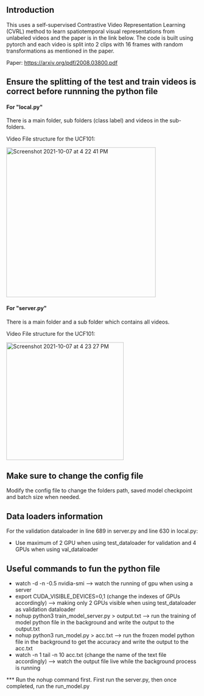 ## Introduction
This uses a self-supervised Contrastive Video Representation Learning (CVRL) method to learn spatiotemporal visual representations from unlabeled videos and the paper is in the link below. The code is built using pytorch and each video is split into 2 clips with 16 frames with random transformations as mentioned in the paper.

Paper: https://arxiv.org/pdf/2008.03800.pdf

## Ensure the splitting of the test and train videos is correct before runnning the python file

#### For "local.py"
There is a main folder, sub folders (class label) and videos in the sub-folders.

Video File structure for the UCF101:

<img width="392" alt="Screenshot 2021-10-07 at 4 22 41 PM" src="https://user-images.githubusercontent.com/30610249/136347333-96c318d9-7726-40ad-a26f-c74c1e23fb54.png">

#### For "server.py"
There is a main folder and a sub folder which contains all videos.

Video File structure for the UCF101:
                   
<img width="308" alt="Screenshot 2021-10-07 at 4 23 27 PM" src="https://user-images.githubusercontent.com/30610249/136347459-66bd3e6e-6717-457d-bee9-ded4e9fea0eb.png">


## Make sure to change the config file

Modify the config file to change the folders path, saved model checkpoint and batch size when needed.

## Data loaders information

For the validation dataloader in line 689 in server.py and line 630 in local.py:
- Use maximum of 2 GPU when using test_dataloader for validation and 4 GPUs when using val_dataloader

## Useful commands to fun the python file

- watch -d -n -0.5 nvidia-smi --> watch the running of gpu when using a server
- export CUDA_VISIBLE_DEVICES=0,1 (change the indexes of GPUs accordingly) --> making only 2 GPUs visible when using test_dataloader as validation dataloader
- nohup python3 train_model_server.py > output.txt --> run the training of model python file in the background and write the output to the output.txt
- nohup python3 run_model.py > acc.txt --> run the frozen model python file in the background to get the accuracy and write the output to the acc.txt
- watch -n 1 tail -n 10 acc.txt (change the name of the text file accordingly) --> watch the output file live while the background process is running

*** Run the nohup command first. First run the server.py, then once completed, run the run_model.py

